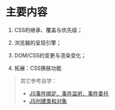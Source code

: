 # 主要内容

1. CSS的继承、覆盖与优先级；

2. 浏览器的呈现引擎；

3. DOM/CSS的变更与渲染变化；

4. 拓展：CSS换肤功能

> 其它参考自学：
>
> * [JS事件绑定、事件监听、事件委托](https://www.jb51.net/article/93752.htm)
> * [JS创建类和对象](http://www.cnblogs.com/tiwlin/archive/2009/08/06/1540161.html)



